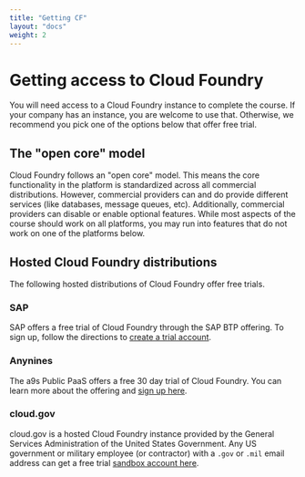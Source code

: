 ```yaml
---
title: "Getting CF"
layout: "docs"
weight: 2
---
```


# Getting access to Cloud Foundry

You will need access to a Cloud Foundry instance to complete the course. If your company has an instance, you are welcome to use that. Otherwise, we recommend you pick one of the options below that offer free trial.

## The "open core" model

Cloud Foundry follows an "open core" model. This means the core functionality in the platform is standardized across all commercial distributions. However, commercial providers can and do provide different services (like databases, message queues, etc). Additionally, commercial providers can disable or enable optional features. While most aspects of the course should work on all platforms, you may run into features that do not work on one of the platforms below.

## Hosted Cloud Foundry distributions

The following hosted distributions of Cloud Foundry offer free trials.

### SAP 

SAP offers a free trial of Cloud Foundry through the SAP BTP offering. To sign up, follow the directions to [create a trial account](https://developers.sap.com/tutorials/hcp-create-trial-account.html). 

### Anynines

The a9s Public PaaS offers a free 30 day trial of Cloud Foundry. You can learn more about the offering and [sign up here](https://paas.anynines.com/).

### cloud.gov

cloud.gov is a hosted Cloud Foundry instance provided by the General Services Administration of the United States Government. Any US government or military employee (or contractor) with a `.gov` or `.mil` email address can get a free trial [sandbox account here](https://cloud.gov/sign-up/).